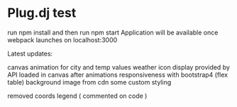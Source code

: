 # Plug.dj test
run npm install and then run npm start
Application will be available once webpack launches on localhost:3000


Latest updates: 

canvas animation for city and temp values 
weather icon display provided by API loaded in canvas after animations
responsiveness with bootstrap4 (flex table)
background image from cdn
some custom styling

removed coords legend ( commented on code )

